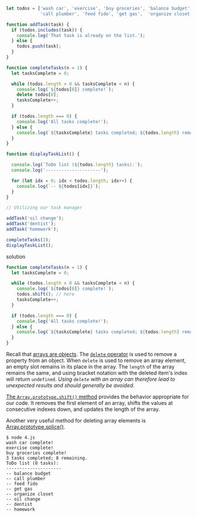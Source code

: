 ```js
let todos = ['wash car', 'exercise', 'buy groceries', 'balance budget',
             'call plumber', 'feed fido', 'get gas',  'organize closet'];

function addTask(task) {
  if (todos.includes(task)) {
    console.log('That task is already on the list.');
  } else {
    todos.push(task);
  }
}

function completeTasks(n = 1) {
  let tasksComplete = 0;

  while (todos.length > 0 && tasksComplete < n) {
    console.log(`${todos[0]} complete!`);
    delete todos[0];
    tasksComplete++;
  }

  if (todos.length === 0) {
    console.log('All tasks complete!');
  } else {
    console.log(`${tasksComplete} tasks completed; ${todos.length} remaining.`);
  }
}

function displayTaskList() {

  console.log(`ToDo list (${todos.length} tasks):`);
  console.log('---------------------');

  for (let idx = 0; idx < todos.length; idx++) {
    console.log(`-- ${todos[idx]}`);
  }
}

// Utilizing our task manager

addTask('oil change');
addTask('dentist');
addTask('homework');

completeTasks(3);
displayTaskList();
```

solution

```js
function completeTasks(n = 1) {
  let tasksComplete = 0;

  while (todos.length > 0 && tasksComplete < n) {
    console.log(`${todos[0]} complete!`);
    todos.shift(); // here
    tasksComplete++;
  }

  if (todos.length === 0) {
    console.log('All tasks complete!');
  } else {
    console.log(`${tasksComplete} tasks completed; ${todos.length} remaining.`);
  }
}
```

Recall that [arrays are objects](https://developer.mozilla.org/en-US/docs/Web/JavaScript/Reference/Global_Objects/Array). The [`delete` operator](https://developer.mozilla.org/en-US/docs/Web/JavaScript/Reference/Operators/delete) is used to remove a property from an object. When `delete` is used to remove an array element, an empty slot remains in its place in the array. The `length` of the array remains the same, and using bracket notation with the deleted item's index will return `undefined`. *Using `delete` with an array can therefore lead to unexpected results and should generally be avoided*.

[The `Array.prototype.shift()` method](https://developer.mozilla.org/en-US/docs/Web/JavaScript/Reference/Global_Objects/Array/shift) provides the behavior appropriate for our code. It removes the first element of an array, shifts the values at consecutive indexes down, and updates the length of the array.

Another very useful method for deleting array elements is [Array.prototype.splice()](https://developer.mozilla.org/en-US/docs/Web/JavaScript/Reference/Global_Objects/Array/splice).

```terminal
$ node 4.js
wash car complete!
exercise complete!
buy groceries complete!
3 tasks completed; 8 remaining.
ToDo list (8 tasks):
---------------------
-- balance budget
-- call plumber
-- feed fido
-- get gas
-- organize closet
-- oil change
-- dentist
-- homework
```

